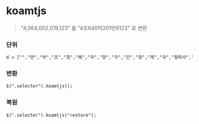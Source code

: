 # koamtjs

> "4,064,002,019,123" 를  "4조640억201만9123"  로 변환


### 단위
```html
d = ["","만","억","조","경","해","자","양","구","간","정","재","극","항하사","아승기","나유타","불가사의","무량대수"];
```

### 변환
```html
$(".selecter").koamtjs();
```

### 복원
```html
$(".selecter").koamtjs("restore");
```